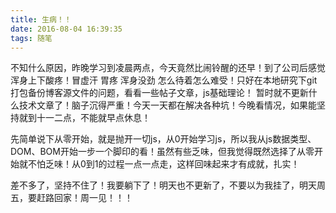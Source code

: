 ```yaml
---
title: 生病！！
date: 2016-08-04 16:39:35
tags: 随笔
---
```

不知什么原因，昨晚学习到凌晨两点，今天竟然比闹铃醒的还早！到了公司后感觉浑身上下酸疼！冒虚汗 胃疼  浑身没劲 怎么待着怎么难受！只好在本地研究下git打包备份博客源文件的问题，看看一些帖子文章，js基础理论！ 暂时就不更新什么技术文章了！脑子沉得严重！今天一天都在解决各种坑！今晚看情况，如果能坚持就到十一二点，不能就早点休息！

先简单说下从零开始，就是抛开一切js，从0开始学习js，所以我从js数据类型、DOM、BOM开始一步一个脚印的看！虽然有些乏味，但我觉得既然选择了从零开始就不怕乏味！从0到1的过程一点一点走，这样回味起来才有成就，扎实！

 差不多了，坚持不住了！我要躺下了！明天也不更新了，不要以为我挂了，明天周五，要赶路回家！周一见！！！